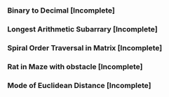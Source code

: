 ### Binary to Decimal [Incomplete]
### Longest Arithmetic Subarrary [Incomplete]
### Spiral Order Traversal in Matrix [Incomplete]
### Rat in Maze with obstacle [Incomplete]
### Mode of Euclidean Distance [Incomplete]